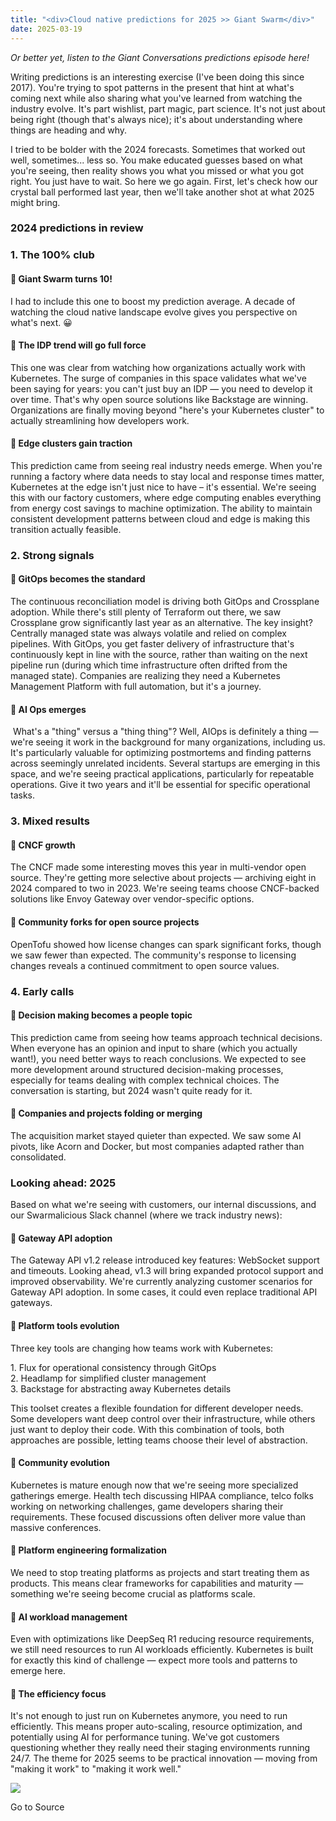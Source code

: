 ```yaml
---
title: "<div>Cloud native predictions for 2025 >> Giant Swarm</div>"
date: 2025-03-19
---
```


_Or better yet, listen to the Giant Conversations predictions episode here!_ 

Writing predictions is an interesting exercise (I've been doing this since 2017). You're trying to spot patterns in the present that hint at what's coming next while also sharing what you've learned from watching the industry evolve. It's part wishlist, part magic, part science. It's not just about being right (though that's always nice); it's about understanding where things are heading and why.

I tried to be bolder with the 2024 forecasts. Sometimes that worked out well, sometimes... less so. You make educated guesses based on what you're seeing, then reality shows you what you missed or what you got right. You just have to wait. So here we go again. First, let's check how our crystal ball performed last year, then we'll take another shot at what 2025 might bring.

### 2024 predictions in review

### 1\. The 100% club

#### 🔮 Giant Swarm turns 10! 

I had to include this one to boost my prediction average. A decade of watching the cloud native landscape evolve gives you perspective on what's next. 😀

#### 🔮 The IDP trend will go full force 

This one was clear from watching how organizations actually work with Kubernetes. The surge of companies in this space validates what we've been saying for years: you can't just buy an IDP — you need to develop it over time. That's why open source solutions like Backstage are winning. Organizations are finally moving beyond "here's your Kubernetes cluster" to actually streamlining how developers work.

#### 🔮 Edge clusters gain traction 

This prediction came from seeing real industry needs emerge. When you're running a factory where data needs to stay local and response times matter, Kubernetes at the edge isn't just nice to have – it's essential. We're seeing this with our factory customers, where edge computing enables everything from energy cost savings to machine optimization. The ability to maintain consistent development patterns between cloud and edge is making this transition actually feasible.

### 2\. Strong signals

#### 🔮 GitOps becomes the standard 

The continuous reconciliation model is driving both GitOps and Crossplane adoption. While there's still plenty of Terraform out there, we saw Crossplane grow significantly last year as an alternative. The key insight? Centrally managed state was always volatile and relied on complex pipelines. With GitOps, you get faster delivery of infrastructure that's continuously kept in line with the source, rather than waiting on the next pipeline run (during which time infrastructure often drifted from the managed state). Companies are realizing they need a Kubernetes Management Platform with full automation, but it's a journey.

#### 🔮 AI Ops emerges 

 What's a "thing" versus a "thing thing"? Well, AIOps is definitely a thing — we're seeing it work in the background for many organizations, including us. It's particularly valuable for optimizing postmortems and finding patterns across seemingly unrelated incidents. Several startups are emerging in this space, and we're seeing practical applications, particularly for repeatable operations. Give it two years and it'll be essential for specific operational tasks. 

### 3\. Mixed results

#### 🔮 CNCF growth 

The CNCF made some interesting moves this year in multi-vendor open source. They're getting more selective about projects — archiving eight in 2024 compared to two in 2023. We're seeing teams choose CNCF-backed solutions like Envoy Gateway over vendor-specific options.

#### 🔮 Community forks for open source projects 

OpenTofu showed how license changes can spark significant forks, though we saw fewer than expected. The community's response to licensing changes reveals a continued commitment to open source values.

### 4\. Early calls

#### 🔮 Decision making becomes a people topic 

This prediction came from seeing how teams approach technical decisions. When everyone has an opinion and input to share (which you actually want!), you need better ways to reach conclusions. We expected to see more development around structured decision-making processes, especially for teams dealing with complex technical choices. The conversation is starting, but 2024 wasn't quite ready for it.

#### 🔮 Companies and projects folding or merging 

The acquisition market stayed quieter than expected. We saw some AI pivots, like Acorn and Docker, but most companies adapted rather than consolidated.

### Looking ahead: 2025

Based on what we're seeing with customers, our internal discussions, and our Swarmalicious Slack channel (where we track industry news):

#### 🔮 Gateway API adoption

The Gateway API v1.2 release introduced key features: WebSocket support and timeouts. Looking ahead, v1.3 will bring expanded protocol support and improved observability. We're currently analyzing customer scenarios for Gateway API adoption. In some cases, it could even replace traditional API gateways.

#### 🔮 Platform tools evolution

Three key tools are changing how teams work with Kubernetes:  
  
1\. Flux for operational consistency through GitOps  
2\. Headlamp for simplified cluster management  
3\. Backstage for abstracting away Kubernetes details  
  
This toolset creates a flexible foundation for different developer needs. Some developers want deep control over their infrastructure, while others just want to deploy their code. With this combination of tools, both approaches are possible, letting teams choose their level of abstraction.

#### 🔮 Community evolution

Kubernetes is mature enough now that we're seeing more specialized gatherings emerge. Health tech discussing HIPAA compliance, telco folks working on networking challenges, game developers sharing their requirements. These focused discussions often deliver more value than massive conferences.

#### 🔮 Platform engineering formalization

We need to stop treating platforms as projects and start treating them as products. This means clear frameworks for capabilities and maturity — something we're seeing become crucial as platforms scale.

#### 🔮 AI workload management

Even with optimizations like DeepSeq R1 reducing resource requirements, we still need resources to run AI workloads efficiently. Kubernetes is built for exactly this kind of challenge — expect more tools and patterns to emerge here.

#### 🔮 The efficiency focus

It's not enough to just run on Kubernetes anymore, you need to run efficiently. This means proper auto-scaling, resource optimization, and potentially using AI for performance tuning. We've got customers questioning whether they really need their staging environments running 24/7. The theme for 2025 seems to be practical innovation — moving from "making it work" to "making it work well."   
  
  
  

  
  
  

![](https://track.hubspot.com/__ptq.gif?a=430224&k=14&r=https%3A%2F%2Fwww.giantswarm.io%2Fblog%2Fcloud-native-predictions-for-2025&bu=https%253A%252F%252Fwww.giantswarm.io%252Fblog&bvt=rss)

Go to Source
